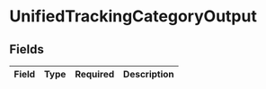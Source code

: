 # UnifiedTrackingCategoryOutput


## Fields

| Field       | Type        | Required    | Description |
| ----------- | ----------- | ----------- | ----------- |